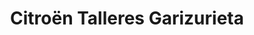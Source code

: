 ---
title: "Citroën Talleres Garizurieta"
url: /amorebieta-etxano/citroen-talleres-garizurieta/
shop: coche
---